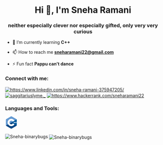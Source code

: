 <h1 align="center">Hi 👋, I'm Sneha Ramani</h1>
<h3 align="center">neither especially clever nor especially gifted, only very very curious</h3>

- 🌱 I’m currently learning **C++**

- 📫 How to reach me **sneharamani22@gmail.com**

- ⚡ Fun fact **Pappu can't dance**

<h3 align="left">Connect with me:</h3>
<p align="left">
<a href="https://linkedin.com/in/https://www.linkedin.com/in/sneha-ramani-375947205/" target="blank"><img align="center" src="https://cdn.jsdelivr.net/npm/simple-icons@3.0.1/icons/linkedin.svg" alt="https://www.linkedin.com/in/sneha-ramani-375947205/" height="30" width="40" /></a>
<a href="https://instagram.com/saggitariuslyme._" target="blank"><img align="center" src="https://cdn.jsdelivr.net/npm/simple-icons@3.0.1/icons/instagram.svg" alt="saggitariuslyme._" height="30" width="40" /></a>
<a href="https://www.hackerrank.com/https://www.hackerrank.com/sneharamani22" target="blank"><img align="center" src="https://cdn.jsdelivr.net/npm/simple-icons@3.0.1/icons/hackerrank.svg" alt="https://www.hackerrank.com/sneharamani22" height="30" width="40" /></a>
</p>

<h3 align="left">Languages and Tools:</h3>
<p align="left"> <a href="https://www.w3schools.com/cpp/" target="_blank"> <img src="https://raw.githubusercontent.com/devicons/devicon/master/icons/cplusplus/cplusplus-original.svg" alt="cplusplus" width="40" height="40"/> </a> </p>

<p><img align="left" src="https://github-readme-stats.vercel.app/api/top-langs?username=Sneha-binarybugs&show_icons=true&locale=en&layout=compact" alt="Sneha-binarybugs" /></p>

<p>&nbsp;<img align="center" src="https://github-readme-stats.vercel.app/api?username=Sneha-binarybugs&show_icons=true&locale=en" alt="Sneha-binarybugs" /></p>
